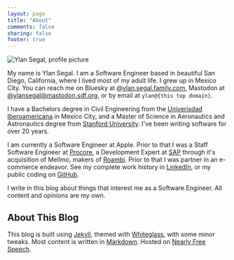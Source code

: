 ```yaml
---
layout: page
title: "About"
comments: false
sharing: false
footer: true
---
```


<img src="/assets/images/YlanSegal_profile.jpg" class="photo" alt="Ylan Segal, profile picture">

My name is Ylan Segal. I am a Software Engineer based in beautiful San Diego, California, where I lived most of my adult life. I grew up in Mexico City. You can reach me on Bluesky at <a href="https://bsky.app/profile/ylan.segal-family.com">@ylan.segal.family.com</a>, Mastodon at <a rel="me" href="https://mastodon.sdf.org/@ylansegal">@ylansegal@mastodon.sdf.org</a>, or by email at `ylan@{this top domain}`.

I have a Bachelors degree in Civil Engineering from the [Univerisdad Iberoamericana][uia] in Mexico City, and a Master of Science in Aeronautics and Astronautics degree from [Stanford University][stanford]. I've been writing software for over 20 years.

I am currently a Software Engineer at Apple. Prior to that I was a Staff Software Engineer at [Procore][procore], a Development Expert at [SAP][sap] through it's acquisition of Mellmo, makers of [Roambi][roambi]. Prior to that I was partner in an e-commerce endeavor. See my complete work history in [LinkedIn][linkedin], or my public coding on [GitHub][github].

I write in this blog about things that interest me as a Software Engineer. All content and opinions are my own.

## About This Blog

This blog is built using [Jekyll][jekyll], themed with [Whiteglass][whiteglass], with some minor tweaks. Most content is written in [Markdown][markdown]. Hosted on [Nearly Free Speech][nfs].

[uia]: https://ibero.mx/licenciaturas/licenciatura-en-ingenier-civil
[stanford]: https://aa.stanford.edu/
[procore]: https://www.procore.com/
[linkedin]: https://www.linkedin.com/in/ylansegal/
[sap]: https://www.sap.com/
[roambi]: https://www.sap.com/products/roambi.html
[jekyll]: https://jekyllrb.com/
[whiteglass]: https://github.com/yous/whiteglass
[markdown]: http://daringfireball.net/projects/markdown/
[nfs]: https://www.nearlyfreespeech.net/
[github]: https://github.com/ylansegal
